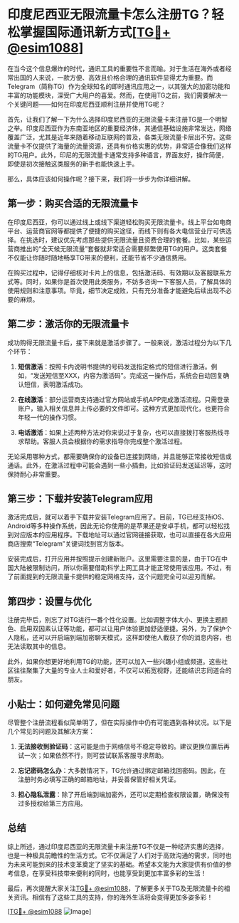 # 印度尼西亚无限流量卡怎么注册TG？轻松掌握国际通讯新方式[[TG💪+ @esim1088](https://t.me/s/esim1088)]

在当今这个信息爆炸的时代，通讯工具的重要性不言而喻。对于生活在海外或者经常出国的人来说，一款方便、高效且价格合理的通讯软件显得尤为重要。而Telegram（简称TG）作为全球知名的即时通讯应用之一，以其强大的加密功能和丰富的功能模块，深受广大用户的喜爱。然而，在使用TG之前，我们需要解决一个关键问题——如何在印度尼西亚顺利注册并使用TG呢？

首先，让我们了解一下为什么选择印度尼西亚的无限流量卡来注册TG是一个明智之举。印度尼西亚作为东南亚地区的重要经济体，其通信基础设施非常发达，网络覆盖广泛，尤其是近年来随着移动互联网的普及，各类无限流量卡层出不穷。这些流量卡不仅提供了海量的流量资源，还具有价格实惠的优势，非常适合像我们这样的TG用户。此外，印尼的无限流量卡通常支持多种语言，界面友好，操作简便，即使是初次接触这类服务的新手也能快速上手。

那么，具体应该如何操作呢？接下来，我们将一步步为你详细讲解。

## 第一步：购买合适的无限流量卡

在印度尼西亚，你可以通过线上或线下渠道轻松购买无限流量卡。线上平台如电商平台、运营商官网等都提供了便捷的购买途径，而线下则有各大电信营业厅可供选择。在挑选时，建议优先考虑那些提供无限流量且资费合理的套餐。比如，某些运营商推出的“全天候无限流量”套餐就非常适合需要频繁使用TG的用户。这类套餐不仅能让你随时随地畅享TG带来的便利，还能节省不少通信费用。

在购买过程中，记得仔细核对卡片上的信息，包括激活码、有效期以及客服联系方式等。同时，如果你是首次使用此类服务，不妨多咨询一下客服人员，了解具体的使用规则和注意事项。毕竟，细节决定成败，只有充分准备才能避免后续出现不必要的麻烦。

## 第二步：激活你的无限流量卡

成功购得无限流量卡后，接下来就是激活步骤了。一般来说，激活过程分为以下几个环节：

1. **短信激活**：按照卡内说明书提供的号码发送指定格式的短信进行激活。例如，“发送短信至XXX，内容为激活码”。完成这一操作后，系统会自动回复确认短信，表明激活成功。
   
2. **在线激活**：部分运营商支持通过官方网站或手机APP完成激活流程。只需登录账户，输入相关信息并上传必要的文件即可。这种方式更加现代化，也更符合年轻一代的操作习惯。

3. **电话激活**：如果上述两种方法对你来说过于复杂，也可以直接拨打客服热线寻求帮助。客服人员会根据你的需求指导你完成整个激活过程。

无论采用哪种方式，都需要确保你的设备已连接到网络，并且能够正常接收短信或通话。此外，在激活过程中可能会遇到一些小插曲，比如验证码发送延迟等，这时保持耐心非常重要。

## 第三步：下载并安装Telegram应用

激活完成后，就可以着手下载并安装Telegram应用了。目前，TG已经支持iOS、Android等多种操作系统，因此无论你使用的是苹果还是安卓手机，都可以轻松找到对应版本的应用程序。下载地址可以通过官网链接获取，也可以直接在各大应用商店搜索“Telegram”关键词找到官方版本。

安装完成后，打开应用并按照提示创建新账户。这里需要注意的是，由于TG在中国大陆被限制访问，所以你需要借助科学上网工具才能正常使用该应用。不过，有了前面提到的无限流量卡提供的稳定网络支持，这个问题完全可以迎刃而解。

## 第四步：设置与优化

注册完毕后，别忘了对TG进行一番个性化设置。比如调整字体大小、更换主题颜色、启用双因素认证等功能，都可以让用户体验更加舒适便捷。另外，为了保护个人隐私，还可以开启端到端加密聊天模式，这样即使他人截获了你的消息内容，也无法读取其中的信息。

此外，如果你想更好地利用TG的功能，还可以加入一些兴趣小组或频道。这些社区往往聚集了大量的专业人士和爱好者，不仅可以拓宽视野，还能结识志同道合的朋友。

## 小贴士：如何避免常见问题

尽管整个注册流程看似简单明了，但在实际操作中仍有可能遇到各种状况。以下是几个常见的问题及其解决方案：

1. **无法接收到验证码**：这可能是由于网络信号不稳定导致的。建议更换位置后再试一次；如果依然不行，则可尝试联系客服寻求帮助。
   
2. **忘记密码怎么办**：大多数情况下，TG允许通过绑定邮箱找回密码。因此，在注册时务必填写正确的邮箱地址，并妥善保管好相关凭证。

3. **担心隐私泄露**：除了开启端到端加密外，还可以定期检查权限设置，确保没有过多授权给第三方应用。

## 总结

综上所述，通过印度尼西亚的无限流量卡来注册TG不仅是一种经济实惠的选择，也是一种极具前瞻性的生活方式。它不仅满足了人们对于高效沟通的需求，同时也为未来可能到来的技术变革奠定了坚实的基础。希望本文能为大家提供有价值的参考信息，在享受科技带来便利的同时，也能享受到更加丰富多彩的生活！

最后，再次提醒大家关注[TG💪+ @esim1088](https://t.me/s/esim1088)，了解更多关于TG及无限流量卡的相关资讯。相信有了这些工具的支持，你的海外生活将会变得更加多姿多彩！ 

[[TG💪+ @esim1088](https://t.me/s/esim1088) ![Image](https://i.postimg.cc/4NQfJmqS/Snipaste-2025-05-13-00-14-12.png)]